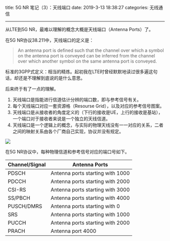 title: 5G NR 笔记（3）：天线端口
date: 2019-3-13 18:38:27
categories: 无线通信

---

从LTE到5G NR，最难以理解的概念大概是天线端口（Antenna Ports）了。

<!--more-->

在5G NR协议38.211中，天线端口的定义是：

> An antenna port is defined such that the channel over which a symbol on the antenna port is conveyed can be inferred from the channel over which another symbol on the same antenna port is conveyed.

标准的3GPP式定义：相当的精炼。起初我在LTE时曾经默默地读过很多遍这句话，却还是不理解到底说的是什么意思。

后来终于有了一点的理解。

1. 天线端口是指能进行信道估计分辨的端口数，即与参考信号有关。
2. 每个天线端口对应一套资源格（Resourse Grid），以及对应的参考信号图案。
3. 天线端口是从接收者的角度定义的（下行的接收是UE，上行的接收是基站），一个端口对于接收者来说是一个独立的天线信道。
4. 天线端口是一个逻辑上的概念，与实际的物理天线没有一一对应的关系，二者之间的映射关系由各个厂商自己实现，协议并没有规定。

![](https://ws1.sinaimg.cn/large/aeba7ac3gy1g11hxna33xj20lx07kaap.jpg)

在5G NR协议中，每种物理信道和参考信号对应的端口号如下。

| Channel/Signal | Antenna Ports                      |
| -------------- | ---------------------------------- |
| PDSCH          | Antenna   ports starting with 1000 |
| PDCCH          | Antenna   ports starting with 2000 |
| CSI-RS         | Antenna   ports starting with 3000 |
| SS/PBCH        | Antenna   ports starting with 4000 |
| PUSCH/DMRS     | Antenna   ports starting with 0    |
| SRS            | Antenna   ports starting with 1000 |
| PUCCH          | Antenna   ports starting with 2000 |
| PRACH          | Antenna   port 4000                |




